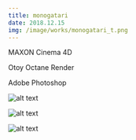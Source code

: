 ```yaml
---
title: monogatari
date: 2018.12.15
img: /image/works/monogatari_t.png
---
```


MAXON Cinema 4D

Otoy Octane Render

Adobe Photoshop



![alt text](https://drive.google.com/uc?export=view&id=18DoXS10Ny5xVQCMOMSnlProlgXteIqIJ)

![alt text](https://drive.google.com/uc?export=view&id=1E_dBBNRIILskd212T-Mg0I4bSX_NRMwq)

![alt text](https://drive.google.com/uc?export=view&id=1Da5_zdY8mebkcsFICGiZiE84Wr6elHza)